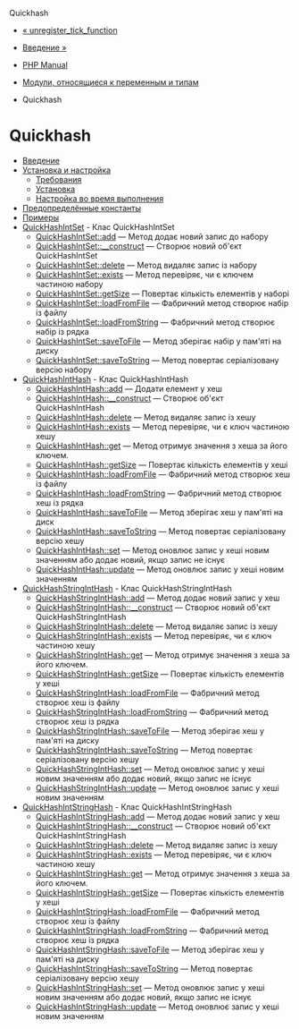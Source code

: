 Quickhash

-   [« unregister\_tick\_function](function.unregister-tick-function.html)
    
-   [Введение »](intro.quickhash.html)
    
-   [PHP Manual](index.html)
    
-   [Модули, относящиеся к переменным и типам](refs.basic.vartype.html)
    
-   Quickhash
    

# Quickhash

-   [Введение](intro.quickhash.html)
-   [Установка и настройка](quickhash.setup.html)
    -   [Требования](quickhash.requirements.html)
    -   [Установка](quickhash.installation.html)
    -   [Настройка во время выполнения](quickhash.configuration.html)
-   [Предопределённые константы](quickhash.constants.html)
-   [Примеры](quickhash.examples.html)
-   [QuickHashIntSet](class.quickhashintset.html) - Клас QuickHashIntSet
    -   [QuickHashIntSet::add](quickhashintset.add.html) — Метод додає новий запис до набору
    -   [QuickHashIntSet::\_\_construct](quickhashintset.construct.html) — Створює новий об'єкт QuickHashIntSet
    -   [QuickHashIntSet::delete](quickhashintset.delete.html) — Метод видаляє запис із набору
    -   [QuickHashIntSet::exists](quickhashintset.exists.html) — Метод перевіряє, чи є ключем частиною набору
    -   [QuickHashIntSet::getSize](quickhashintset.getsize.html) — Повертає кількість елементів у наборі
    -   [QuickHashIntSet::loadFromFile](quickhashintset.loadfromfile.html) — Фабричний метод створює набір із файлу
    -   [QuickHashIntSet::loadFromString](quickhashintset.loadfromstring.html) — Фабричний метод створює набір із рядка
    -   [QuickHashIntSet::saveToFile](quickhashintset.savetofile.html) — Метод зберігає набір у пам'яті на диску
    -   [QuickHashIntSet::saveToString](quickhashintset.savetostring.html) — Метод повертає серіалізовану версію набору
-   [QuickHashIntHash](class.quickhashinthash.html) - Клас QuickHashIntHash
    -   [QuickHashIntHash::add](quickhashinthash.add.html) — Додати елемент у хеш
    -   [QuickHashIntHash::\_\_construct](quickhashinthash.construct.html) — Створює об'єкт QuickHashIntHash
    -   [QuickHashIntHash::delete](quickhashinthash.delete.html) — Метод видаляє запис із хешу
    -   [QuickHashIntHash::exists](quickhashinthash.exists.html) — Метод перевіряє, чи є ключ частиною хешу
    -   [QuickHashIntHash::get](quickhashinthash.get.html) — Метод отримує значення з хеша за його ключем.
    -   [QuickHashIntHash::getSize](quickhashinthash.getsize.html) — Повертає кількість елементів у хеші
    -   [QuickHashIntHash::loadFromFile](quickhashinthash.loadfromfile.html) — Фабричний метод створює хеш із файлу
    -   [QuickHashIntHash::loadFromString](quickhashinthash.loadfromstring.html) — Фабричний метод створює хеш із рядка
    -   [QuickHashIntHash::saveToFile](quickhashinthash.savetofile.html) — Метод зберігає хеш у пам'яті на диск
    -   [QuickHashIntHash::saveToString](quickhashinthash.savetostring.html) — Метод повертає серіалізовану версію хешу
    -   [QuickHashIntHash::set](quickhashinthash.set.html) — Метод оновлює запис у хеші новим значенням або додає новий, якщо запис не існує
    -   [QuickHashIntHash::update](quickhashinthash.update.html) — Метод оновлює запис у хеші новим значенням
-   [QuickHashStringIntHash](class.quickhashstringinthash.html) - Клас QuickHashStringIntHash
    -   [QuickHashStringIntHash::add](quickhashstringinthash.add.html) — Метод додає новий запис у хеш
    -   [QuickHashStringIntHash::\_\_construct](quickhashstringinthash.construct.html) — Створює новий об'єкт QuickHashStringIntHash
    -   [QuickHashStringIntHash::delete](quickhashstringinthash.delete.html) — Метод видаляє запис із хешу
    -   [QuickHashStringIntHash::exists](quickhashstringinthash.exists.html) — Метод перевіряє, чи є ключ частиною хешу
    -   [QuickHashStringIntHash::get](quickhashstringinthash.get.html) — Метод отримує значення з хеша за його ключем.
    -   [QuickHashStringIntHash::getSize](quickhashstringinthash.getsize.html) — Повертає кількість елементів у хеші
    -   [QuickHashStringIntHash::loadFromFile](quickhashstringinthash.loadfromfile.html) — Фабричний метод створює хеш із файлу
    -   [QuickHashStringIntHash::loadFromString](quickhashstringinthash.loadfromstring.html) — Фабричний метод створює хеш із рядка
    -   [QuickHashStringIntHash::saveToFile](quickhashstringinthash.savetofile.html) — Метод зберігає хеш у пам'яті на диску
    -   [QuickHashStringIntHash::saveToString](quickhashstringinthash.savetostring.html) — Метод повертає серіалізовану версію хешу
    -   [QuickHashStringIntHash::set](quickhashstringinthash.set.html) — Метод оновлює запис у хеші новим значенням або додає новий, якщо запис не існує
    -   [QuickHashStringIntHash::update](quickhashstringinthash.update.html) — Метод оновлює запис у хеші новим значенням
-   [QuickHashIntStringHash](class.quickhashintstringhash.html) - Клас QuickHashIntStringHash
    -   [QuickHashIntStringHash::add](quickhashintstringhash.add.html) — Метод додає новий запис у хеш
    -   [QuickHashIntStringHash::\_\_construct](quickhashintstringhash.construct.html) — Створює новий об'єкт QuickHashIntStringHash
    -   [QuickHashIntStringHash::delete](quickhashintstringhash.delete.html) — Метод видаляє запис із хешу
    -   [QuickHashIntStringHash::exists](quickhashintstringhash.exists.html) — Метод перевіряє, чи є ключ частиною хешу
    -   [QuickHashIntStringHash::get](quickhashintstringhash.get.html) — Метод отримує значення з хеша за його ключем.
    -   [QuickHashIntStringHash::getSize](quickhashintstringhash.getsize.html) — Повертає кількість елементів у хеші
    -   [QuickHashIntStringHash::loadFromFile](quickhashintstringhash.loadfromfile.html) — Фабричний метод створює хеш із файлу
    -   [QuickHashIntStringHash::loadFromString](quickhashintstringhash.loadfromstring.html) — Фабричний метод створює хеш із рядка
    -   [QuickHashIntStringHash::saveToFile](quickhashintstringhash.savetofile.html) — Метод зберігає хеш у пам'яті на диску
    -   [QuickHashIntStringHash::saveToString](quickhashintstringhash.savetostring.html) — Метод повертає серіалізовану версію хешу
    -   [QuickHashIntStringHash::set](quickhashintstringhash.set.html) — Метод оновлює запис у хеші новим значенням або додає новий, якщо запис не існує
    -   [QuickHashIntStringHash::update](quickhashintstringhash.update.html) — Метод оновлює запис у хеші новим значенням